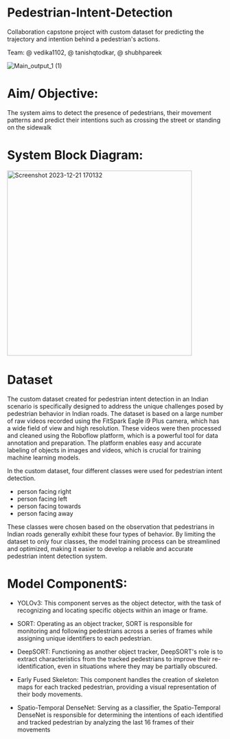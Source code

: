 # Pedestrian-Intent-Detection

Collaboration capstone project with custom dataset for predicting the trajectory and intention behind a pedestrian's actions.

Team: @ vedika1102, @ tanishqtodkar, @ shubhpareek


  ![Main_output_1 (1)](https://github.com/Vedika1102/Pedestrian-Intent-Detection/assets/88620694/3238a5c9-81f2-479e-8726-b079e7b0137c)


# Aim/ Objective:

The system aims to detect the presence of pedestrians, their movement patterns and predict their intentions such as crossing the street or standing on the sidewalk

# System Block Diagram:
<img width="430" alt="Screenshot 2023-12-21 170132" src="https://github.com/Vedika1102/Pedestrian-Intent-Detection/assets/88620694/d1d55410-22ca-4d95-ac67-937c0fa8a6d2">


# Dataset

The custom dataset created for pedestrian intent detection in an Indian scenario is specifically designed to address the unique challenges posed by pedestrian
behavior in Indian roads. The dataset is based on a large number of raw videos recorded using the FitSpark Eagle i9 Plus camera, which has a wide field of view and high resolution. These videos were then processed and cleaned using the Roboflow platform, which is a powerful tool for data annotation and preparation. The platform enables easy and accurate labeling of objects in images and videos, which is crucial for training machine learning models.

In the custom dataset, four different classes were used for pedestrian intent detection. 

* person facing right
* person facing left
* person facing towards
* person facing away

These classes were chosen based on the observation that pedestrians in Indian roads generally exhibit these four types of behavior. By limiting the dataset to only four classes, the model training process can be streamlined and optimized, making it easier to develop a reliable and accurate pedestrian intent detection system.

# Model ComponentS:

* YOLOv3: This component serves as the object detector, with the task of recognizing and locating specific objects within an image or frame.

* SORT: Operating as an object tracker, SORT is responsible for monitoring and following pedestrians across a series of frames while assigning unique identifiers to each pedestrian.

* DeepSORT: Functioning as another object tracker, DeepSORT's role is to extract characteristics from the tracked pedestrians to improve their re-identification, even in situations where they may be partially obscured.

* Early Fused Skeleton: This component handles the creation of skeleton maps for each tracked pedestrian, providing a visual representation of their body movements.

* Spatio-Temporal DenseNet: Serving as a classifier, the Spatio-Temporal DenseNet is responsible for determining the intentions of each identified and tracked pedestrian by analyzing the last 16 frames of their movements


